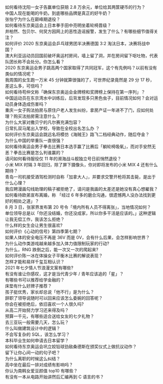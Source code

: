 如何看待沈阳一女子告赢单位获赔 2.8 万余元，单位给其两筐硬币的行为？  
中国人现在能喝的牛奶，到底哪些品牌是真正的好牛奶？  
张怡宁为什么在巅峰期退役？  
如何看待东京奥运会上日本拳手田中亮明坐着轮椅晋级？  
井柏然、包贝尔、何炅方因网上的恶性造谣报警，发生了什么？有哪些细节值得关注？  
如何评价 2020 东京奥运会乒乓球男团半决赛德国 3:2 淘汰日本，决赛将战中国？  
澳大利亚运动员回国前破坏奥运村房间，墙上留了洞，并在房间留下呕吐物，代表队团长称不会处分。你怎么看？  
2020 东京奥运会男子跳高两个国家取得了共同冠军，这个有先例吗？以前有没有类似的情况呢？  
我周围的女生跑一万米 45 分钟就算很强的了，可世界纪录竟然是 29 分 17 秒，差这么多，可信吗？  
如何看待苟仲文称「确保东京奥运会金牌榜和奖牌榜上保持在第一序列」？  
中国运动员在东京湾水中训练后，后背发现多只黑色虫子，目前情况如何？会对运动员身体造成伤害吗？  
重庆一女子购法拍房与原住户老人发生纠纷，拿房产证一年进不了门，应如何处理？购买法拍房需注意什么？  
为什么大家对撒贝宁的凡尔赛充满包容？  
日常扎双马尾出入学校，导致在全校出名怎么办 ？  
如何评价东京奥运会跳远名将模仿《海贼王》路飞二档经典动作，随后夺金？  
为什么中国的举重队一直很强？  
如何看待奥运会男子拳击比赛日本选手赢了比赛后「躺轮椅吸氧」，而对手安然无恙？拳击比赛是怎么判谁赢的？  
请问如何看待服役仅 11 年的濒海战斗舰独立号日前悄然退役？  
小米 MIX 时隔 3 年回归，除了屏下摄像头，你对即将发布的小米 MIX 4 还有什么期待？  
青岛一司机接受酒驾检测时自称「加拿大人」，并要求交警开枪将其击毙，是出于什么心理？  
我应聘漫画勾线助理的稿子被拒绝了，请问是我画的太差还是她没有真心想雇我？  
如何看待欧弟宣布离婚，称 「经过 6 年多的磨合沟通，很遗憾两人没办法找到更好的相处之道」？  
8 月 3 日，张家界发布第 20 号令「境内所有人员不得离张」，当地情况如何？  
单位领导总是以「你还没结婚，你还没成家，所以你多干活是应该的。」这种逻辑让我无偿工作，我该怎么拒绝？  
什么样的女生会让男生很喜欢?  
如何评价《心动的信号》第四季第七期？  
如果人体的安全电压不再是 36V 而是 0V，会有什么后果，会怎样影响世界？  
为什么动作类游戏越来越多加入体力值限制玩家的行动?  
为什么，RNG 跌倒之后，能一次又一次的爬起来?  
如何评价陈一冰在体操女子平衡木比赛的解说表现？  
怎样才能和易烊千玺互相认识？  
2021 年七夕情人节浪漫文案有哪些?  
有没有谁让你感叹，这才是当代青少年 / 青年应该追的「星」？  
有哪些书可以推荐给学金融的？  
床垫有什么好牌子推荐？  
孩子挺优秀，家长却总说「他不行」是为什么？  
辞职了领导说随时可以回来应该怎么委婉的回答呢？  
你会在被拒绝后，依旧喜欢一个人很久吗?  
从高二开始努力学习还来得及吗？  
预算一千元，有哪些适合送给女友的七夕礼物？  
去三亚玩一般需要几天，怎么玩？  
什么叫做建筑设计中的逻辑？  
不会写复杂的 SQL，该怎么学习？  
本科毕业生如何申请去日本留学？  
如何看待东京奥运会巩立姣铅球劲敌桑德斯在颁奖仪式上做抗议动作？  
留下让你心间一动的句子吧？  
为什么离职的时候这么纠结？  
高中坐在最后一排对成绩有影响吗？  
你认为南韩女爱豆颜值 top10 有哪些？  
有没有一本从电路开始讲然后汇编再到 C 语言的书？  
